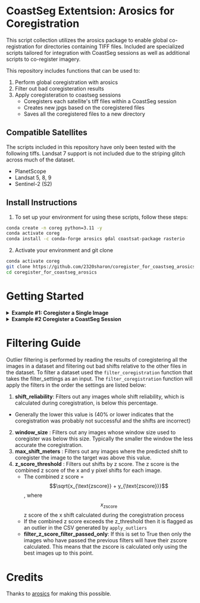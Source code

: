 # CoastSeg Extentsion: Arosics for Coregistration 

This script collection utilizes the arosics package to enable global co-registration for directories containing TIFF files. Included are specialized scripts tailored for integration with CoastSeg sessions as well as additional scripts to co-register imagery.

This repository includes functions that can be used to:
1. Perform global coregistration with arosics
2. Filter out bad coregisteration results 
3. Apply coregisteration to coastseg sessions
    - Coregisters each satellite's tiff files within a CoastSeg session
    - Creates new jpgs based on the coregistered files
    - Saves all the coregistered files to a new directory

## Compatible Satellites

The scripts included in this repository have only been tested with the following tiffs.
Landsat 7 support is not included due to the striping glitch across much of the dataset.

- PlanetScope
- Landsat 5, 8, 9
- Sentinel-2 (S2)

## Install Instructions
1. To set up your environment for using these scripts, follow these steps:
```bash
conda create -n coreg python=3.11 -y
conda activate coreg
conda install -c conda-forge arosics gdal coastsat-package rasterio
```

2. Activate your environment and git clone
```bash
conda activate coreg
git clone https://github.com/2320sharon/coregister_for_coastseg_arosics.git
cd coregister_for_coastseg_arosics
```   

# Getting Started

<details>
<summary><strong>Example #1: Coregister a Single Image</strong></summary>

  In this example we will coregister a S2 scene to a Landsat 9 scene at Unalakleet Alaska.

1. Open the file `coregister_single.py`
2. Create the coregister settings
     - These are the settings that are provided to arosics to coregister the two scenes together.
     - You can read me more about the available settings at the  [arosics global coreg page](https://danschef.git-pages.gfz-potsdam.de/arosics/doc/arosics.html#module-arosics.CoReg)
     - I recommend using these default settings.
```
coregister_settings = {
    "ws": (256, 256), # window size: this is the size of the window used to calculate the coregistration shifts
    "nodata":(0,0),   # This is the no data value in the images
    "max_shift":100,  # This is the maximum allowable shift in pixels
    "binary_ws":False, # This forces the window size to be a power of 2
    "progress":False,  # This shows the progress of the coregistration
    "v":False,         # This shows the verbose output
    "ignore_errors":True, # Useful for batch processing. In case of error COREG.success == False and COREG.x_shift_px/COREG.y_shift_px is None        
    "fmt_out": "GTiff",
}
```
3. Enter the locations to the template and target images.
  - Replace the existing paths with the locations of your files
  - `im_reference` : This is the tiff file that you want to coregister the target to. 
  - `im_target` : This is the tiff file that you want to coregister to the template
  - Note: Neither of these files will be modified by the coregistration process. Any modifications will be saved to new directories and the finishes coregistered image will be saved out to the 'coregistered' directory
```
im_reference = "sample_data/2023-06-30-22-01-55_L9_ms.tif"
im_target = "sample_data/2023-10-09-22-28-02_S2_ms.tif" # This is the image that will be coregistered to the reference image
```
4. Run the script and the target image will be coregistered to the template image.
   - The coregistered image will be saved to 'coregistered' directory
   - A json file called `coreg_result.json` will be saved to the same directory. It contains the shift applied to the image
   - <bold> See content of  coreg_result.json </bold>
  ```
{
    "2023-10-09-22-28-02_S2_ms.tif": {
        "original_ssim": 0.5438432514482783,
        "coregistered_ssim": 0.5356732983691888,
        "change_ssim": -0.00816995307908952,
        "shift_x": -0.6070383489131927,
        "shift_y": 0.5041977167129517,
        "shift_x_meters": -6.0703834891319275,
        "shift_y_meters": -5.041977167129517,
        "shift_reliability": 73.24202217019764,
        "window_size": [
            256,
            256
        ],
        "success": true,
        "CRS": "EPSG:32604",
        "CRS_converted": true
    },
    "settings": {
        "ws": [
            256,
            256
        ],
        "nodata": [
            0,
            0
        ],
        "max_shift": 100,
        "binary_ws": false,
        "progress": false,
        "v": false,
        "ignore_errors": true,
        "fmt_out": "GTiff"
    }
}

  ```
</details>

<details>
<summary><strong>Example #2 Coregister a CoastSeg Session</strong></summary>
  

Script : `coregister_coastseg_session.py`

This example takes a session folder from CoastSeg and coregisters all the tiff files for each of the satellites except L7 to the selected template. The tiff files in the `ms` directory for each satellite are used as the target images to coregister to the template image. After the shifts needed to coregister the images are calculated filtering is applied to remove any outliers. Any files that were flagged as outliers are moved to failed_coregistration folder in the output directory. For the files that passed the outlier filtering the estimated shifts are then applied to the panchromatic band, mask band, and QA band so that they match the coregistered ms band. Finally, it creates new jpg files based on the files that were coregistered.

### Directions
1. Open the file `coregister_single_planet_example.py`
2a. Create the coregister settings
These are the settings that are provided to arosics to coregister the two scenes together.
You can read me more about the available settings at the arosics global coreg page
I recommend using these default settings.
```
coregister_settings = {
    "ws": (256, 256), # window size: this is the size of the window used to calculate the coregistration shifts
    "nodata":(0,0),   # This is the no data value in the images
    "max_shift":100,  # This is the maximum allowable shift in pixels
    "binary_ws":False, # This forces the window size to be a power of 2
    "progress":False,  # This shows the progress of the coregistration
    "v":False,         # This shows the verbose output
    "ignore_errors":True, # Useful for batch processing. In case of error COREG.success == False and COREG.x_shift_px/COREG.y_shift_px is None        
    "fmt_out": "GTiff",
}
```
2b. Create the filter settings
These are the settings that are used to filter out bad coregistrations after coregistering all the target images to the template image.
- All of the bad coregistrations will be moved to a new directory called "failed_coregistration" that contains the bad coregistrations
- This creates a file called `filtered_files.csv` that contains a column called `filter_passed` that contains True if the image passed all the filtering steps
I recommend using these default settings.
```
filtering_settings = {
    'shift_reliability': 40,  # Default minimum threshold for shift reliability percentage. 
    'window_size': 50,  # Minimum size of the window used to calculate coregistration shifts in pixels (smaller is worse)
    'max_shift_meters': 250,  # Default maximum allowable shift in meters
    'filter_z_score': True,  # Flag to determine if z-score filtering should be applied
    'filter_z_score_filter_passed_only': False,  # Flag to apply z-score filtering only to data that has passed previous filters
    'z_score_threshold': 2  # Threshold for z-score beyond which data points are considered outliers
}
```

3. Choose a session directory to be the directory in `data` containing the tiffs, the location of the sorted jpgs, and the template file to coregister all the files in the session to

  - Replace the existing paths with the locations of your files
  - `template_path` : This is the tiff file that you want to coregister the target to.
  - `sorted_jpg_path` :This is the location to the RGB jpg files within the `session_dir` selected. Only the jpgs directly in this folder will be used to load the tif files to coregister.
  - `session_dir` : This is the directory of the ROI within CoastSeg's `data` folder that contains all the downloaded data.
  - Note: None of these files will be modified by the coregistration process. Any modifications will be saved to new directories and the finishes coregistered image will be saved out to the 'coregistered' directory

```
session_dir = r'C:\development\doodleverse\coastseg\CoastSeg\data\ID_1_datetime11-04-24__04_30_52_original_mess_with'
template_path = r"C:\development\doodleverse\coastseg\CoastSeg\data\ID_1_datetime11-04-24__04_30_52_original\L9\ms\2023-06-30-22-01-55_L9_ID_1_datetime11-04-24__04_30_52_ms.tif"
sorted_jpg_path = r'C:\development\doodleverse\coastseg\CoastSeg\data\ID_1_datetime11-04-24__04_30_52_original_mess_with\jpg_files\preprocessed\RGB'

```

4. Run the script
   - The coregistered images will be saved to 'coregistered' directory
   - A json file called `transformation_results.json` will be saved to the same directory.
   - A CSV file called `filtered_files.csv` will be saved to the same directory. This file contains whether each file passed outlier filtering or not in `filter_passed` column.
   - Below is an example of the `coregistered` folder generated by the tool. It mirrors the struture of the original session and has the coregisterd files for each satellite in the same organizational format as the original. 
![image](https://github.com/user-attachments/assets/5895e591-6706-4147-ada7-496b9710f132)

   - <bold> Example of one file's coregistration output from coreg_result.json </bold>
  ```
{
    "2023-10-09-22-28-02_S2_ms.tif": {
        "original_ssim": 0.5438432514482783,
        "coregistered_ssim": 0.5356732983691888,
        "change_ssim": -0.00816995307908952,
        "shift_x": -0.6070383489131927,
        "shift_y": 0.5041977167129517,
        "shift_x_meters": -6.0703834891319275,
        "shift_y_meters": -5.041977167129517,
        "shift_reliability": 73.24202217019764,
        "window_size": [
            256,
            256
        ],
        "success": true,
        "CRS": "EPSG:32604",
        "CRS_converted": true
    },
    "settings": {
        "ws": [
            256,
            256
        ],
        "nodata": [
            0,
            0
        ],
        "max_shift": 100,
        "binary_ws": false,
        "progress": false,
        "v": false,
        "ignore_errors": true,
        "fmt_out": "GTiff"
    }
}

  ```

 ### Summary 
1. Uses the filenames in the `sorted_jpg_path` to load in the matching tiff files from the `ms` folder for each satellite for coregistration
2. Calculates the shifts needed to coregister each of the tiff files from the `ms` folder for each satellite.
 -  It saves a file containing all the files that were coregistered to `'transformation_results.json'`
- It saves all the coregistered file to a directory called `coregistered`
3. It filters all the files in the `'transformation_results.json'` files based on the `filter_settings` and moves files that failed filtered to `failed_coregistration` within the `coregistered` directory
4. It copies the `pan`,`nir`, and `mask` folders tiffs for the matching files that passed filtering and applies the shifts determined by coregisteration to them. These files are saved to the `coregistered` directory.
5. It creates new jpgs using the coregistered files and saves them to `jpg_files` in the `coregistered` directory. This is only for the files that passed filtering.
6. It updates the config.json file's `sitename` to be the location of the coregistered files so that coastseg reads the coregistered file from there.

![image](https://github.com/user-attachments/assets/7e39c956-63b3-432c-b160-5d2b367ff504)


</details>

# Filtering Guide
Outlier filtering is performed by reading the results of coregistering all the images in a dataset and filtering out bad shifts relative to the other files in the dataset.
To filter a dataset used the `filter_coregistration` function that takes the filter_settings as an input. The  `filter_coregistration` function will apply the filters in the order the settings are listed below:

1. **shift_reliability**: Filters out any images whole shift reliability, which is calculated during coregistration, is below this percentage. 
- Generally the lower this value is (40% or lower indicates that the coregistration was probably not successful and the shifts are incorrect)
2. **window_size** : Filters out any images whose window size used to coregister was below this size. Typically the smaller the window the less accurate the coregistration.
3. **max_shift_meters** : Filters out any images where the predicted shift to coregister the image to the target was above this value.
4. **z_score_threshold** : Filters out shifts by z score. The z score is the combined z score of the x and y pixel shifts for each image.
   - The combined z score = $$\sqrt{x_{\text{zscore}} + y_{\text{zscore}}}$$, where  $$x_{\text{zscore}}$$ z score of the x shift calculated during the coregistration process
   - If the combined z score exceeds the z_threshold then it is flagged as an outlier in the CSV generated by `apply_outliers`
   - **filter_z_score_filter_passed_only**: If this is set to True then only the images who have passed the previous filters will have their zscore calculated. This means that the zscore is calculated only using the best images up to this point.


# Credits
Thanks to [arosics](https://github.com/GFZ/arosics) for making this possible.
